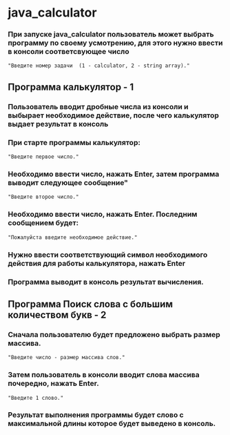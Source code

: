 # java_calculator

### При запуске java_calculator пользователь может выбрать программу по своему усмотрению, для этого нужно ввести в консоли соответсвующее число
```
"Введите номер задачи  (1 - calculator, 2 - string array)."
```

## Программа калькулятор - 1

### Пользователь вводит дробные числа из консоли и выбырает необходимое действие, после чего калькулятор выдает результат в консоль
### При старте программы калькулятор:
```
"Введите первое число."
```
### Необходимо ввести число, нажать Enter, затем программа выводит следующее сообщение"

```
"Введите второе число."
```

### Необходимо ввести число, нажать Enter. Последним сообщением будет:

```
"Пожалуйста введите необходимое действие."
```

### Нужно ввести соответствующий символ необходимого действия для работы калькулятора, нажать Enter
### Программа выводит в консоль результат вычисления.

## Программа Поиск слова с большим количеством букв - 2

### Сначала пользователю будет предложено выбрать размер массива.

```
"Введите число - размер массива слов."
```

### Затем пользователь в консоли вводит слова массива почередно, нажать Enter.

```
"Введите 1 слово."
```

### Результат выполнения программы будет слово с максимальной длины которое будет выведено в консоль.
